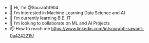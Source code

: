 - 👋 Hi, I’m @Sourabh1904
- 👀 I’m interested in Machine Learning Data Science and AI
- 🌱 I’m currently learning B.E. IT
- 💞️ I’m looking to collaborate on ML and AI  Projects
- 📫 How to reach me https://www.linkedin.com/in/sourabh-sawant-0a4242215/

<!---
Sourabh1904/Sourabh1904 is a ✨ special ✨ repository because its `README.md` (this file) appears on your GitHub profile.
You can click the Preview link to take a look at your changes.
--->
